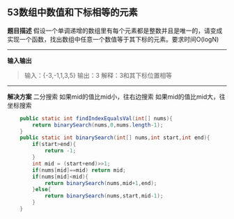 ## 53数组中数值和下标相等的元素
**题目描述**
假设一个单调递增的数组里有每个元素都是整数并且是唯一的，请变成实现一个函数，找出数组中任意一个数值等于其下标的元素。要求时间O(logN)

---
**输入输出**
>输入：{-3,-1,1,3,5}
>输出：3
>解释：3和其下标位置相等
---
**解决方案**
二分搜索
如果mid的值比mid小，往右边搜索
如果mid的值比mid大，往坐标搜索
```java
    public static int findIndexEqualsVal(int[] nums){
        return binarySearch(nums,0,nums.length-1);
    }
    public static int binarySearch(int[] nums,int start,int end){
        if(start>end){
            return -1;
        }
        int mid = (start+end)>>1;
        if(nums[mid]==mid) return mid;
        if(nums[mid]<mid){
            return binarySearch(nums,mid+1,end);
        }else{
            return binarySearch(nums,start,mid-1);
        }
    }
```
